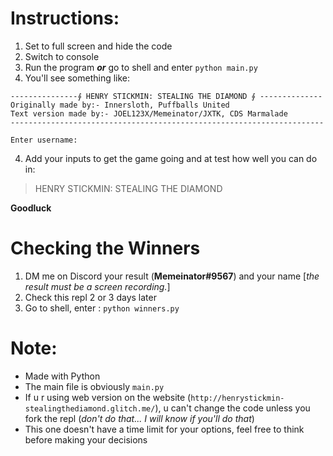 # Instructions:

1. Set to full screen and hide the code
2. Switch to console
3. Run the program ***or*** go to shell and enter `python main.py`
4. You'll see something like:
```
---------------⨕ HENRY STICKMIN: STEALING THE DIAMOND ⨕ -------------- 
Originally made by:- Innersloth, Puffballs United 
Text version made by:- JOEL123X/Memeinator/JXTK, CDS Marmalade 
----------------------------------------------------------------------

Enter username: 
```

4. Add your inputs to get the game going and at test how well you can do in:
> HENRY STICKMIN: STEALING THE DIAMOND 

**Goodluck**

# Checking the Winners

1. DM me on Discord your result (**Memeinator#9567**) and your name [*the result must be a screen recording.*]
2. Check this repl 2 or 3 days later
3. Go to shell, enter :
`
python winners.py
`

# Note: 
* Made with Python
* The main file is obviously `main.py`
* If u r using web version on the website (`http://henrystickmin-stealingthediamond.glitch.me/`), u can't change the code unless you fork the repl (*don't do that... I will know if you'll do that*)
* This one doesn't have a time limit for your options, feel free to think before making your decisions
